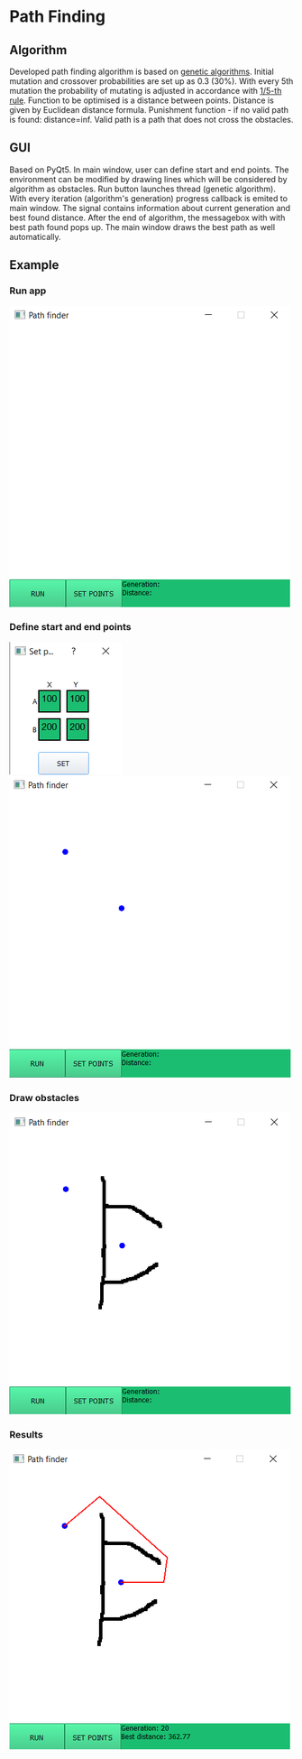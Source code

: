 # Path Finding

## Algorithm
Developed path finding algorithm is based on [genetic algorithms](https://towardsdatascience.com/introduction-to-genetic-algorithms-including-example-code-e396e98d8bf3).
Initial mutation and crossover probabilities are set up as 0.3 (30%). With every 5th mutation the probability of mutating is adjusted
in accordance with [1/5-th rule](https://hal.inria.fr/inria-00430515/document). Function to be optimised is a distance between points. 
Distance is given by Euclidean distance formula. Punishment function - if no valid path is found: distance=inf. Valid path is a path that does not
cross the obstacles.
## GUI
Based on PyQt5. In main window, user can define start and end points. The environment can be modified by drawing lines which will be
considered by algorithm as obstacles. Run button launches thread (genetic algorithm). With every iteration (algorithm's generation) progress
callback is emited to main window. The signal contains information about current generation and best found distance. After the end of algorithm,
the messagebox with with best path found pops up. The main window draws the best path as well automatically.
## Example
### Run app
![img1](https://github.com/MarcinKurylo/Path_Finding/blob/master/img/AG_1.png)
### Define start and end points
![img2](https://github.com/MarcinKurylo/Path_Finding/blob/master/img/AG_3.png)
![img3](https://github.com/MarcinKurylo/Path_Finding/blob/master/img/AG_4.png)
### Draw obstacles
![img4](https://github.com/MarcinKurylo/Path_Finding/blob/master/img/AG_5.png)
### Results
![img5](https://github.com/MarcinKurylo/Path_Finding/blob/master/img/AG_6.png)
